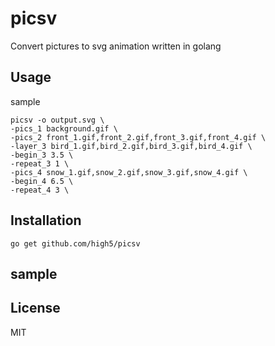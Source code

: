 # picsv

Convert pictures to svg animation written in golang

## Usage

sample
```
picsv -o output.svg \
-pics_1 background.gif \
-pics_2 front_1.gif,front_2.gif,front_3.gif,front_4.gif \
-layer_3 bird_1.gif,bird_2.gif,bird_3.gif,bird_4.gif \
-begin_3 3.5 \
-repeat_3 1 \
-pics_4 snow_1.gif,snow_2.gif,snow_3.gif,snow_4.gif \
-begin_4 6.5 \
-repeat_4 3 \
```

## Installation
```
go get github.com/high5/picsv
```

## sample


## License

MIT
